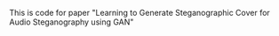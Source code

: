This is code for paper "Learning to Generate Steganographic Cover for Audio Steganography using GAN"
